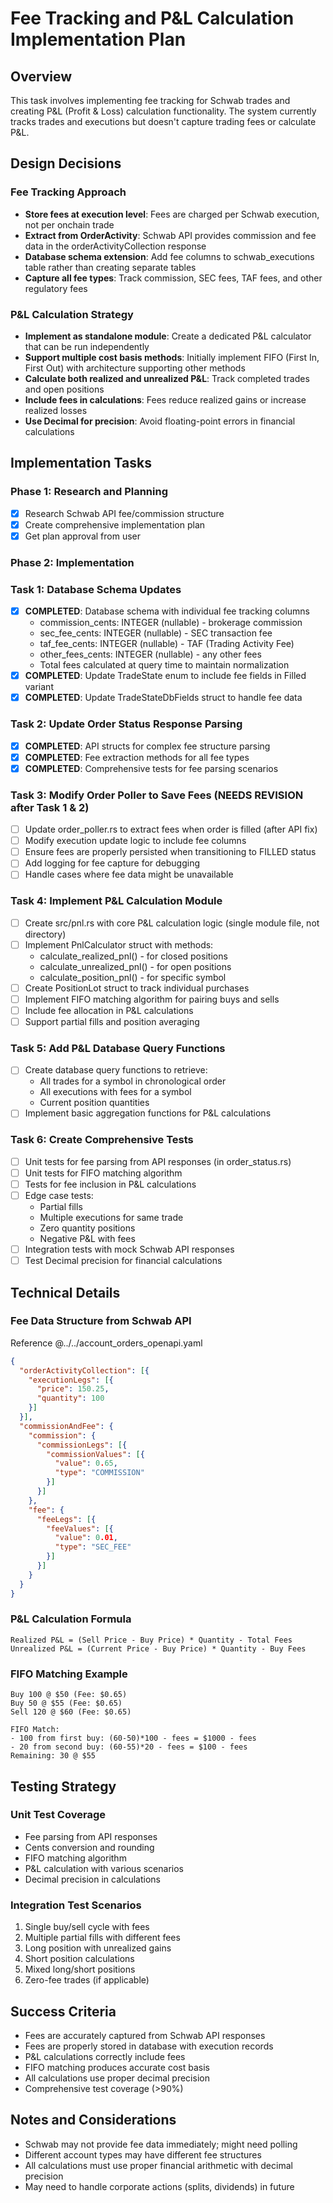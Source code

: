# Fee Tracking and P&L Calculation Implementation Plan

## Overview

This task involves implementing fee tracking for Schwab trades and creating P&L
(Profit & Loss) calculation functionality. The system currently tracks trades
and executions but doesn't capture trading fees or calculate P&L.

## Design Decisions

### Fee Tracking Approach

- **Store fees at execution level**: Fees are charged per Schwab execution, not
  per onchain trade
- **Extract from OrderActivity**: Schwab API provides commission and fee data in
  the orderActivityCollection response
- **Database schema extension**: Add fee columns to schwab_executions table
  rather than creating separate tables
- **Capture all fee types**: Track commission, SEC fees, TAF fees, and other
  regulatory fees

### P&L Calculation Strategy

- **Implement as standalone module**: Create a dedicated P&L calculator that can
  be run independently
- **Support multiple cost basis methods**: Initially implement FIFO (First In,
  First Out) with architecture supporting other methods
- **Calculate both realized and unrealized P&L**: Track completed trades and
  open positions
- **Include fees in calculations**: Fees reduce realized gains or increase
  realized losses
- **Use Decimal for precision**: Avoid floating-point errors in financial
  calculations

## Implementation Tasks

### Phase 1: Research and Planning

- [x] Research Schwab API fee/commission structure
- [x] Create comprehensive implementation plan
- [x] Get plan approval from user

### Phase 2: Implementation

### Task 1: Database Schema Updates

- [x] **COMPLETED**: Database schema with individual fee tracking columns
  - commission_cents: INTEGER (nullable) - brokerage commission
  - sec_fee_cents: INTEGER (nullable) - SEC transaction fee
  - taf_fee_cents: INTEGER (nullable) - TAF (Trading Activity Fee)
  - other_fees_cents: INTEGER (nullable) - any other fees
  - Total fees calculated at query time to maintain normalization
- [x] **COMPLETED**: Update TradeState enum to include fee fields in Filled
      variant
- [x] **COMPLETED**: Update TradeStateDbFields struct to handle fee data

### Task 2: Update Order Status Response Parsing

- [x] **COMPLETED**: API structs for complex fee structure parsing
- [x] **COMPLETED**: Fee extraction methods for all fee types
- [x] **COMPLETED**: Comprehensive tests for fee parsing scenarios

### Task 3: Modify Order Poller to Save Fees (NEEDS REVISION after Task 1 & 2)

- [ ] Update order_poller.rs to extract fees when order is filled (after API
      fix)
- [ ] Modify execution update logic to include fee columns
- [ ] Ensure fees are properly persisted when transitioning to FILLED status
- [ ] Add logging for fee capture for debugging
- [ ] Handle cases where fee data might be unavailable

### Task 4: Implement P&L Calculation Module

- [ ] Create src/pnl.rs with core P&L calculation logic (single module file, not
      directory)
- [ ] Implement PnlCalculator struct with methods:
  - calculate_realized_pnl() - for closed positions
  - calculate_unrealized_pnl() - for open positions
  - calculate_position_pnl() - for specific symbol
- [ ] Create PositionLot struct to track individual purchases
- [ ] Implement FIFO matching algorithm for pairing buys and sells
- [ ] Include fee allocation in P&L calculations
- [ ] Support partial fills and position averaging

### Task 5: Add P&L Database Query Functions

- [ ] Create database query functions to retrieve:
  - All trades for a symbol in chronological order
  - All executions with fees for a symbol
  - Current position quantities
- [ ] Implement basic aggregation functions for P&L calculations

### Task 6: Create Comprehensive Tests

- [ ] Unit tests for fee parsing from API responses (in order_status.rs)
- [ ] Unit tests for FIFO matching algorithm
- [ ] Tests for fee inclusion in P&L calculations
- [ ] Edge case tests:
  - Partial fills
  - Multiple executions for same trade
  - Zero quantity positions
  - Negative P&L with fees
- [ ] Integration tests with mock Schwab API responses
- [ ] Test Decimal precision for financial calculations

## Technical Details

### Fee Data Structure from Schwab API

Reference @../../account_orders_openapi.yaml

```json
{
  "orderActivityCollection": [{
    "executionLegs": [{
      "price": 150.25,
      "quantity": 100
    }]
  }],
  "commissionAndFee": {
    "commission": {
      "commissionLegs": [{
        "commissionValues": [{
          "value": 0.65,
          "type": "COMMISSION"
        }]
      }]
    },
    "fee": {
      "feeLegs": [{
        "feeValues": [{
          "value": 0.01,
          "type": "SEC_FEE"
        }]
      }]
    }
  }
}
```

### P&L Calculation Formula

```
Realized P&L = (Sell Price - Buy Price) * Quantity - Total Fees
Unrealized P&L = (Current Price - Buy Price) * Quantity - Buy Fees
```

### FIFO Matching Example

```
Buy 100 @ $50 (Fee: $0.65)
Buy 50 @ $55 (Fee: $0.65)
Sell 120 @ $60 (Fee: $0.65)

FIFO Match:
- 100 from first buy: (60-50)*100 - fees = $1000 - fees
- 20 from second buy: (60-55)*20 - fees = $100 - fees
Remaining: 30 @ $55
```

## Testing Strategy

### Unit Test Coverage

- Fee parsing from API responses
- Cents conversion and rounding
- FIFO matching algorithm
- P&L calculation with various scenarios
- Decimal precision in calculations

### Integration Test Scenarios

1. Single buy/sell cycle with fees
2. Multiple partial fills with different fees
3. Long position with unrealized gains
4. Short position calculations
5. Mixed long/short positions
6. Zero-fee trades (if applicable)

## Success Criteria

- Fees are accurately captured from Schwab API responses
- Fees are properly stored in database with execution records
- P&L calculations correctly include fees
- FIFO matching produces accurate cost basis
- All calculations use proper decimal precision
- Comprehensive test coverage (>90%)

## Notes and Considerations

- Schwab may not provide fee data immediately; might need polling
- Different account types may have different fee structures
- All calculations must use proper financial arithmetic with decimal precision
- May need to handle corporate actions (splits, dividends) in future
